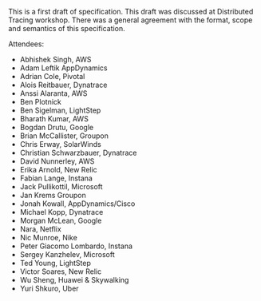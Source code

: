 This is a first draft of specification. This draft was discussed at Distributed Tracing workshop. There was a general agreement with the format, scope and semantics of this specification. 

Attendees:

- Abhishek Singh, AWS
- Adam Leftik AppDynamics
- Adrian Cole, Pivotal
- Alois Reitbauer, Dynatrace
- Anssi Alaranta, AWS
- Ben Plotnick
- Ben Sigelman, LightStep
- Bharath Kumar, AWS
- Bogdan Drutu, Google
- Brian McCallister, Groupon
- Chris Erway, SolarWinds
- Christian Schwarzbauer, Dynatrace
- David Nunnerley, AWS
- Erika Arnold, New Relic
- Fabian Lange, Instana
- Jack Pullikottil, Microsoft
- Jan Krems Groupon
- Jonah Kowall, AppDynamics/Cisco
- Michael Kopp, Dynatrace
- Morgan McLean, Google
- Nara, Netflix
- Nic Munroe, Nike
- Peter Giacomo Lombardo, Instana
- Sergey Kanzhelev, Microsoft
- Ted Young, LightStep
- Victor Soares, New Relic
- Wu Sheng, Huawei & Skywalking
- Yuri Shkuro, Uber